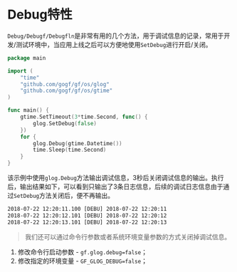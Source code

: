 # Debug特性

`Debug/Debugf/Debugfln`是非常有用的几个方法，用于调试信息的记录，常用于开发/测试环境中，当应用上线之后可以方便地使用`SetDebug`进行开启/关闭。

```go
package main

import (
    "time"
    "github.com/gogf/gf/os/glog"
    "github.com/gogf/gf/os/gtime"
)

func main() {
    gtime.SetTimeout(3*time.Second, func() {
        glog.SetDebug(false)
    })
    for {
        glog.Debug(gtime.Datetime())
        time.Sleep(time.Second)
    }
}
```
该示例中使用```glog.Debug```方法输出调试信息，3秒后关闭调试信息的输出。执行后，输出结果如下，可以看到只输出了3条日志信息，后续的调试日志信息由于通过`SetDebug`方法关闭后，便不再输出。
```html
2018-07-22 12:20:11.100 [DEBU] 2018-07-22 12:20:11
2018-07-22 12:20:12.101 [DEBU] 2018-07-22 12:20:12
2018-07-22 12:20:13.101 [DEBU] 2018-07-22 12:20:13
```

> 我们还可以通过命令行参数或者系统环境变量参数的方式关闭掉调试信息。
1. 修改命令行启动参数 - ```gf.glog.debug=false```；
1. 修改指定的环境变量 - ```GF_GLOG_DEBUG=false```；


